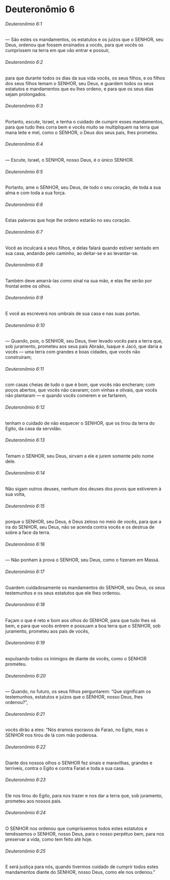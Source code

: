 # Deuteronômio 6

###### Deuteronômio 6:1

— São estes os mandamentos, os estatutos e os juízos que o SENHOR, seu Deus, ordenou que fossem ensinados a vocês, para que vocês os cumprissem na terra em que vão entrar e possuir,

###### Deuteronômio 6:2

para que durante todos os dias da sua vida vocês, os seus filhos, e os filhos dos seus filhos temam o SENHOR, seu Deus, e guardem todos os seus estatutos e mandamentos que eu lhes ordeno, e para que os seus dias sejam prolongados.

###### Deuteronômio 6:3

Portanto, escute, Israel, e tenha o cuidado de cumprir esses mandamentos, para que tudo lhes corra bem e vocês muito se multipliquem na terra que mana leite e mel, como o SENHOR, o Deus dos seus pais, lhes prometeu.

###### Deuteronômio 6:4

— Escute, Israel, o SENHOR, nosso Deus, é o único SENHOR.

###### Deuteronômio 6:5

Portanto, ame o SENHOR, seu Deus, de todo o seu coração, de toda a sua alma e com toda a sua força.

###### Deuteronômio 6:6

Estas palavras que hoje lhe ordeno estarão no seu coração.

###### Deuteronômio 6:7

Você as inculcará a seus filhos, e delas falará quando estiver sentado em sua casa, andando pelo caminho, ao deitar-se e ao levantar-se.

###### Deuteronômio 6:8

Também deve amarrá-las como sinal na sua mão, e elas lhe serão por frontal entre os olhos.

###### Deuteronômio 6:9

E você as escreverá nos umbrais de sua casa e nas suas portas.

###### Deuteronômio 6:10

— Quando, pois, o SENHOR, seu Deus, tiver levado vocês para a terra que, sob juramento, prometeu aos seus pais Abraão, Isaque e Jacó, que daria a vocês — uma terra com grandes e boas cidades, que vocês não construíram;

###### Deuteronômio 6:11

com casas cheias de tudo o que é bom, que vocês não encheram; com poços abertos, que vocês não cavaram; com vinhas e olivais, que vocês não plantaram — e quando vocês comerem e se fartarem,

###### Deuteronômio 6:12

tenham o cuidado de não esquecer o SENHOR, que os tirou da terra do Egito, da casa da servidão.

###### Deuteronômio 6:13

Temam o SENHOR, seu Deus, sirvam a ele e jurem somente pelo nome dele.

###### Deuteronômio 6:14

Não sigam outros deuses, nenhum dos deuses dos povos que estiverem à sua volta,

###### Deuteronômio 6:15

porque o SENHOR, seu Deus, é Deus zeloso no meio de vocês, para que a ira do SENHOR, seu Deus, não se acenda contra vocês e os destrua de sobre a face da terra.

###### Deuteronômio 6:16

— Não ponham à prova o SENHOR, seu Deus, como o fizeram em Massá.

###### Deuteronômio 6:17

Guardem cuidadosamente os mandamentos do SENHOR, seu Deus, os seus testemunhos e os seus estatutos que ele lhes ordenou.

###### Deuteronômio 6:18

Façam o que é reto e bom aos olhos do SENHOR, para que tudo lhes vá bem, e para que vocês entrem e possuam a boa terra que o SENHOR, sob juramento, prometeu aos pais de vocês,

###### Deuteronômio 6:19

expulsando todos os inimigos de diante de vocês, como o SENHOR prometeu.

###### Deuteronômio 6:20

— Quando, no futuro, os seus filhos perguntarem: “Que significam os testemunhos, estatutos e juízos que o SENHOR, nosso Deus, lhes ordenou?”,

###### Deuteronômio 6:21

vocês dirão a eles: “Nós éramos escravos de Faraó, no Egito, mas o SENHOR nos tirou de lá com mão poderosa.

###### Deuteronômio 6:22

Diante dos nossos olhos o SENHOR fez sinais e maravilhas, grandes e terríveis, contra o Egito e contra Faraó e toda a sua casa.

###### Deuteronômio 6:23

Ele nos tirou do Egito, para nos trazer e nos dar a terra que, sob juramento, prometeu aos nossos pais.

###### Deuteronômio 6:24

O SENHOR nos ordenou que cumpríssemos todos estes estatutos e temêssemos o SENHOR, nosso Deus, para o nosso perpétuo bem, para nos preservar a vida, como tem feito até hoje.

###### Deuteronômio 6:25

E será justiça para nós, quando tivermos cuidado de cumprir todos estes mandamentos diante do SENHOR, nosso Deus, como ele nos ordenou.”

